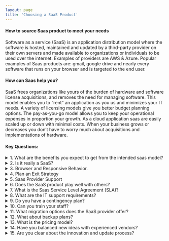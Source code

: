 ```yaml
---
layout: page
title: 'Choosing a SaaS Product'
---
```


#### How to source Saas product to meet your needs

Software as a service (SaaS) is an application distribution model where the software is hosted, maintained and updated by a third-party provider on their own servers and made available to organizations or individuals to be used over the internet. Examples of providers are AWS & Azure. Popular examples of Saas products are: gmail, google drive and nearly every software that runs on your browser and is targeted to the end user.  

#### How can Saas help you? 
SaaS frees organizations like yours of the burden of hardware and software license acquisitions, and removes the need for managing software. This model enables you to “rent” an application as you us and minimizes your IT needs. A variety of licensing models give you better budget planning options. The pay-as-you-go model allows you to keep your operational expenses in proportion your growth. As a cloud application saas are easily scaled up or down with minimal costs. When your business grows or decreases you don’t have to worry much about acquisitions and implementations of hardware. 

#### Key Questions: 
<details>
<summary image:arrow_down_small:> 1. What are the benefits you expect to get from the intended saas model?</summary>
<p>Detail the benefits you expect to get from your saas. What are the must-haves and nice-to-haves? [maybe create this so the user can input this and print or save as pdf]
<table>
  <tr>
    <td>Must Haves</td>
    <td> Nice to Haves</td>
  </tr>
  <tr>
    <td></td>
    <td></td>
  </tr>
    <tr>
    <td></td>
    <td></td>
  </tr>
</table>
</p>
</details>


<details>
<summary>2. Is it really a SaaS?</summary>
<p>Real SaaS solutions usually just need a browser to run, and everything else is done in the cloud. 
There are hybrid solutions that might end up costing you more in the long run. The following list mentions additional work they could ask from you:<br>
a. install special client software on, or <br>
b. needs you to keep parts of the application on-premise, <br>
c. and others where you need to add other products
</p>
</details>


<details>
<summary>3. Browser and Responsive Behavior.</summary>
<p>
<strong>Browers:</strong> You want to think about your saas behavior in different browsers. We can't foresee the future, but think about how different products work in Chrome vs Explorer.<br>
<strong>Devices:</strong> Test or review the saas product on andriod and ios devices. It would be rare to be able to determine which product your end user will have. <br>
<strong>Responsive:</strong>  Is your application simple enough that your user will use their mobile device? Or is it intensive/extensive enough that they will only use desktop. Unless you answer definitively to these two questions, you may need to have a responsive/ adaptive design.
</p>
</details>


<details>
<summary>4. Plan an Exit Strategy</summary>
<p>
Digital advances can cause industry giants can become obsolete overnight. You want to make sure that you can protect your application as technology and trends change. <br>  
Can you remove your data if needed? In what format? Get it in writing <br>
Will they keep a copy of your data? Is that a violation of your privacy regulations?  <br>
Is it open source? This will allow anyone to be able to edit, fix your code later. <br> 
</p>
</details>


<details>
<summary>5. Saas Provider Support</summary>
<p>
Read reviews to see how well their support service is. Ask about escalation proceedures. If possible create a test account, (even if you have to pay for a few weeks trial) and create a few support tickets to see how well their service is.  
</p>
</details>


<details>
<summary>6. Does the SaaS product play well with others?</summary>
<p>
The major drive for moving to the cloud is to have better integration options. Look at your chosen provider’s integration options carefully and take all your requirements into account. Can you integrate these or do you need another developer?  
</p>
</details>


<details>
<summary>7. What is the Saas Service Level Agreement (SLA)?</summary>
<p>
The Service Level Agreement (SLA) is where the SaaS provider clearly states the services you, the client will receive.<br>
<strong>Measurable:</strong> It defines the measurable aspects of the promised service in terms of things like quality and availability. <br>
<strong>Consequences:</strong> It clearly states the consequences of failing to live up to the promised standards (what happens when there are outage times? What if you lose business or clients because of outage times). <br>
<strong>Availability:</strong> Standard guarantee of availability within business hours. Or you may have a 24/7 business. <br>
<strong>Consequences:</strong> Consequences of where the SaaS service provider fails to live up to their commitments.  <br>
<strong>Others:</strong> Every possible misunderstanding in the SLA. <br>
</p>
</details>


<details>
<summary>8. What are the IT support requirements?</summary>
<p>
<strong>Clarity:</strong>  Is the level of support and services the SaaS vendor offers clear? <br>
<strong>Documented:</strong>  How clearly and thoroughly is the SaaS documentation is written. <br>
<strong>Your Requirements:</strong>  Can your requirements can be achieved with the SaaS interface, tools, APIs and model. <br>
<strong>Your Expectations:</strong>  Are your expectations and those of the SaaS provider the same?  <br>
</p>
</details>


<details>
<summary>9. Do you have a contingency plan?</summary>
<p>
What if your Saas provider goes out of business? In the SLA you talk about service outages. But what if the vendor goes out of service for a longer period of time or altogether. How will your keep your appliation/business running? A contingency plan needs to be created in case of total SaaS provider service failure.
</p>
</details>
 

<details>
<summary>10. Can you train your staff? </summary>
<p>
Implementing SaaS is much easier than traditional software. Still, you want to make sure your SaaS provides training programs for new customers/staff.
</p>
</details>


<details>
<summary>11. What migration options does the SaaS provider offer? </summary>
<p>
How will your import your old data into the new saas. Does your SaaS vendor have proper mappings to import data from well-known applications and formats.  
</p>
</details>


<details>
<summary>12. What about backup plans? </summary>
<p>
Once you've migrated can your Saas provider guarantee data integrity and prevent data loss. Ask if your SaaS provider has its own backup plan to counter possible human error or service outage. Alternatively you can also ask them to provide you an interface to create your own backups. 
</p>
</details>


<details>
<summary>13. What is the pricing model? </summary>
<p>
Beware of hidden costs. Costs are rarely fixed and vary based on different factors including user count, API hits, bandwidth usage, etc. Bring in your legal team and specialists to go through the SaaS service’s fine print. 
</p>
</details>


<details>
<summary>14. Have you balanced new ideas with experienced vendors?  </summary>
<p>
Often new startups have exciting innovative ideas and designs. However it would be helpful to weigh that against mature experienced vendors. Who has staying power, experience and will they last? Will they succeed or go out of business? You want your SaaS to be stable.  
</p>
</details>


<details>
<summary>15. Are you clear about the innovation and update process? </summary>
<p>
The SaaS model frees you from all the hassle and costs that come with managing software, the caveat is that you also lose control. 
Does the SaaS provider give you the option to keep the old version of the software? Be clear about the innovation and update process of the SaaS vendor.  Do you need to create an personalized agreement with the vendor before moving forward. 
</p>
</details>
<br>


